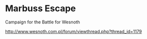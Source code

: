 # Marbuss Escape
Campaign for the Battle for Wesnoth

http://www.wesnoth.com.pl/forum/viewthread.php?thread_id=1179


